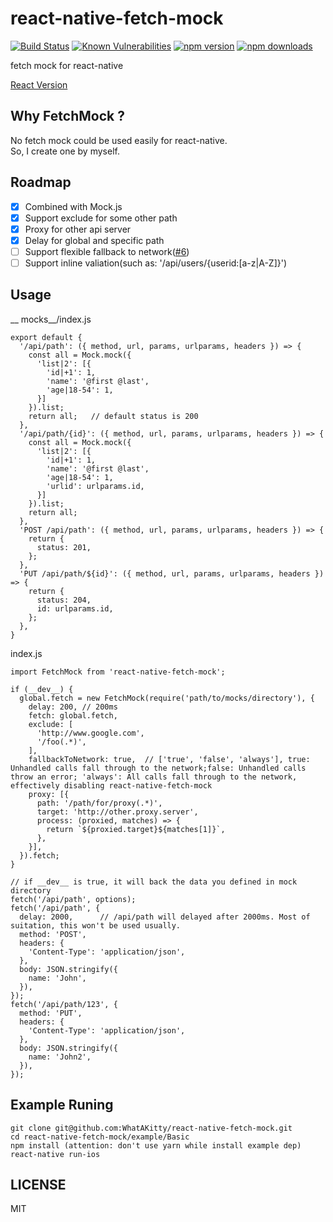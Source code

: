 # react-native-fetch-mock
[![Build Status](https://travis-ci.org/WhatAKitty/react-native-fetch-mock.svg?branch=master)](https://travis-ci.org/WhatAKitty/react-native-fetch-mock)
[![Known Vulnerabilities](https://snyk.io/test/npm/react-native-fetch-mock/badge.svg)](https://snyk.io/test/npm/react-native-fetch-mock)
[![npm version](https://badge.fury.io/js/react-native-fetch-mock.svg)](https://npmjs.org/package/react-native-fetch-mock)
[![npm downloads](https://img.shields.io/npm/dm/react-native-fetch-mock.svg?style=flat)](https://npmjs.org/package/react-native-fetch-mock)

fetch mock for react-native

[React Version](https://github.com/WhatAKitty/react-fetch-mock)

## Why FetchMock ?
No fetch mock could be used easily for react-native.  
So, I create one by myself.

## Roadmap
- [x] Combined with Mock.js
- [x] Support exclude for some other path
- [x] Proxy for other api server
- [x] Delay for global and specific path
- [ ] Support flexible fallback to network([#6](https://github.com/WhatAKitty/react-native-fetch-mock/issues/6))
- [ ] Support inline valiation(such as: '/api/users/{userid:[a-z|A-Z]}')

## Usage

__ mocks__/index.js
```
export default {
  '/api/path': ({ method, url, params, urlparams, headers }) => {
    const all = Mock.mock({
      'list|2': [{
        'id|+1': 1,
        'name': '@first @last',
        'age|18-54': 1,
      }]
    }).list;
    return all;   // default status is 200
  },
  '/api/path/{id}': ({ method, url, params, urlparams, headers }) => {
    const all = Mock.mock({
      'list|2': [{
        'id|+1': 1,
        'name': '@first @last',
        'age|18-54': 1,
        'urlid': urlparams.id,
      }]
    }).list;
    return all;
  },
  'POST /api/path': ({ method, url, params, urlparams, headers }) => {
    return {
      status: 201,
    };
  },
  'PUT /api/path/${id}': ({ method, url, params, urlparams, headers }) => {
    return {
      status: 204,
      id: urlparams.id,
    };
  },
}
```
index.js
```
import FetchMock from 'react-native-fetch-mock';

if (__dev__) {
  global.fetch = new FetchMock(require('path/to/mocks/directory'), {
    delay: 200, // 200ms
    fetch: global.fetch,
    exclude: [
      'http://www.google.com',
      '/foo(.*)',
    ],
    fallbackToNetwork: true,  // ['true', 'false', 'always'], true: Unhandled calls fall through to the network;false: Unhandled calls throw an error; 'always': All calls fall through to the network, effectively disabling react-native-fetch-mock
    proxy: [{
      path: '/path/for/proxy(.*)',
      target: 'http://other.proxy.server',
      process: (proxied, matches) => {
        return `${proxied.target}${matches[1]}`,
      },
    }],
  }).fetch;
}

// if __dev__ is true, it will back the data you defined in mock directory
fetch('/api/path', options);
fetch('/api/path', {
  delay: 2000,      // /api/path will delayed after 2000ms. Most of suitation, this won't be used usually.
  method: 'POST',
  headers: {
    'Content-Type': 'application/json',
  },
  body: JSON.stringify({
    name: 'John',
  }),
});
fetch('/api/path/123', {
  method: 'PUT',
  headers: {
    'Content-Type': 'application/json',
  },
  body: JSON.stringify({
    name: 'John2',
  }),
});
```

## Example Runing

```
git clone git@github.com:WhatAKitty/react-native-fetch-mock.git
cd react-native-fetch-mock/example/Basic
npm install (attention: don't use yarn while install example dep)
react-native run-ios
```

## LICENSE

MIT
